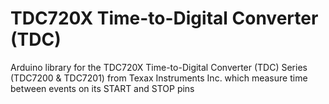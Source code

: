 # TDC720X Time-to-Digital Converter (TDC)
Arduino library for the TDC720X Time-to-Digital Converter (TDC) Series (TDC7200 & TDC7201) from Texax Instruments Inc. which measure time between events on its START and STOP pins
